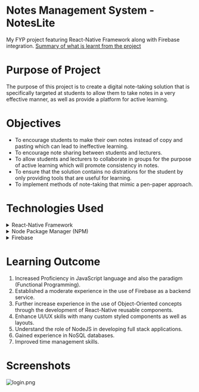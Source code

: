# Notes Management System - NotesLite
My FYP project featuring React-Native Framework along with Firebase integration.
[Summary of what is learnt from the project](https://github.com/Mars-Aaron/-FYP-March2020/blob/master/README.md#learning-outcome)

# Purpose of Project
The purpose of this project is to create a digital note-taking solution that is specifically targeted at students to allow them to take notes in a very effective manner, as well as provide a platform for active learning.

# Objectives
  * To encourage students to make their own notes instead of copy and pasting which can lead to ineffective learning.
  * To encourage note sharing between students and lecturers.
  * To allow students and lecturers to collaborate in groups for the purpose of active learning which will promote consistency in notes.
  * To ensure that the solution contains no distrations for the student by only providing tools that are useful for learning.
  * To implement methods of note-taking that mimic a pen-paper approach.

# Technologies Used
<details>
  <summary>React-Native Framework</summary>
  
  ##### What?
  React-Native is a mobile application framework that is meant to unify the development process of user interfaces for both iOS, Android using solely JavaScript. It provides an engine that is capable of converting the components created in React-Native to the corresponding component in the native platform, for example a button created in React Native will render differently when installed on iOS and Android.
  
  ##### Why?
  1. Interest (Cross-Compatibility): React-Native is a framework that introduced me to the concept of cross-compatible mobile application development. Hence, I was quick to try to understand more about it.
  2. Component-based: React-Native is a component-based UI development framework, which means that components that I create are highly reusable.
  3. Interest (JavaScript): The first encounter with JavaScript was during internship, which was very interesting to use and had the potential of creating full stack applications with the least amount of effort.
  4. Metro: Metro is react-native package bundler which uses nodejs (a serverside javascript runtime environment). This automatically means that React-Native supports NodeJs and hence, have access to the huge list of repositories available on NPM. A lot of the third party plugins required can be installed from NPM which simplifies the development process by a huge margin.

</details>

<details>
  <summary>Node Package Manager (NPM)</summary>
  
  ##### What?
  It is a package manager for NodeJS which has access to over 350,000 third party packages. It can be access via the operating system's terminal (Terminal for MacOS and CMD for Windows) with the 'npm' command.
  
  ##### Why?
  NPM provides a huge list of open-sourced JavaScript libraries. A lot of the third party plugins required in the project such as Firebase integration module can be installed from NPM which simplifies the development process by a huge margin.
  
</details>

<details>
  <summary>Firebase</summary>
  
  ##### What?
  Firebase is Google's take on a Cloud platform for developers which also acts as a Backend-as-a-Service Provider that provides a platform for both Mobile and Web development projects.
  
  ##### Why?
  Developing a Mobile Application complete with a hosted backend can be a complex and potentially expensive process. As a Student, it is important to find a cost effective solution. Fortunately enough, is able to provide an entire backend service for the mobile application with no cost at all granted though it is limited in terms of vertical scalability.
  
  ##### What I needed from Firebase
  1. Firebase Authentication: Security and Privacy is a feature that is enabled in NotesLite. Implementing an authentication service that is secure can be quite difficult. Firebase is used here to simplify the process of both user registration and user authentication using email and password. On top of that, if there is a need to expand to social network integration with the application, Firebase also allows for social network authentication with minimal effort.
  2. Firebase Cloud Firestore: Firebase also provides two very good options for storing application data which is the Firebase Realtime Database and the Cloud Firestore, both of which satisfies the requirements of the project's data structure. Compared to using SQL Server which was initially an option, Cloud Firestore is a more effort efficient option as it is able to handle concurrent reads and writes which is prevalent in the application as it has collaborative features. In SQL Server, solutions will need to be developed to handle concurrent transactions. By using Cloud Firestore, developer will only need to worry about the data structure.
  3. Firebase Cloud Storage: User generated content such as profile pictures and document uploads needs to be stored somewhere as Cloud Firestore does not support blob data types. Firebase provides a service for that in the form of Cloud Storage which stores user generated content which will return a uri to be stored in firestore in place of the profile pictures and documents.

</details>

# Learning Outcome
1. Increased Proficiency in JavaScript language and also the paradigm (Functional Programming).
2. Established a moderate experience in the use of Firebase as a backend service.
3. Further increase experience in the use of Object-Oriented concepts through the development of React-Native reusable components.
4. Enhance UI/UX skills with many custom styled components as well as layouts.
5. Understand the role of NodeJS in developing full stack applications.
6. Gained experience in NoSQL databases.
7. Improved time management skills.

# Screenshots

![login.png](https://firebasestorage.googleapis.com/v0/b/noteslite-40854.appspot.com/o/Login.png?alt=media&token=246626f0-0bb4-4985-a287-cf76ed1fcd92 "Login View")
